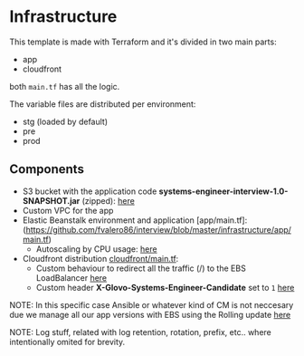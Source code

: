 # Infrastructure
This template is made with Terraform and it's divided in two main parts:
* app
* cloudfront

both `main.tf` has all the logic.

The variable files are distributed per environment:
* stg (loaded by default)
* pre
* prod

## Components
* S3 bucket with the application code **systems-engineer-interview-1.0-SNAPSHOT.jar** (zipped):
[here](https://github.com/fvalero86/interview/blob/master/infrastructure/main.tf#L10)
* Custom VPC for the app
* Elastic Beanstalk environment and application [app/main.tf]:(https://github.com/fvalero86/interview/blob/master/infrastructure/app/main.tf)
  * Autoscaling by CPU usage: [here](https://github.com/fvalero86/interview/blob/master/infrastructure/app/main.tf#L96)
* Cloudfront distribution [cloudfront/main.tf](https://github.com/fvalero86/interview/blob/master/infrastructure/cloudfront/main.tf):
  * Custom behaviour to redirect all the traffic (/) to the EBS LoadBalancer [here](https://github.com/fvalero86/interview/blob/master/infrastructure/cloudfront/main.tf#L31)
  * Custom header **X-Glovo-Systems-Engineer-Candidate** set to ` 1 ` [here](https://github.com/fvalero86/interview/blob/master/infrastructure/cloudfront/variables.tf#L70)
  
NOTE: In this specific case Ansible or whatever kind of CM is not neccesary due we manage all our app versions with EBS using the Rolling update [here](https://github.com/fvalero86/interview/blob/master/infrastructure/app/main.tf#L133)

NOTE: Log stuff, related with log retention, rotation, prefix, etc.. where intentionally omited for brevity.